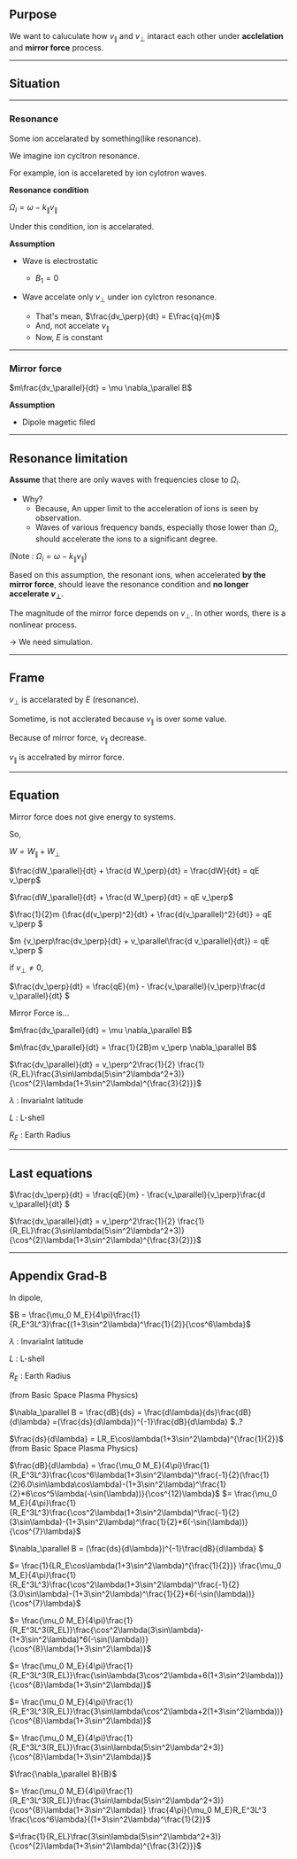 ## Purpose

We want to caluculate how $v_\parallel$ and $v_\perp$ intaract each other under **acclelation** and **mirror force** process.

---

## Situation

---

### Resonance

Some ion accelarated by something(like resonance). 

We imagine ion cycltron resonance.

For example, ion is accelareted by ion cylotron waves.

**Resonance condition**

$\Omega_i = \omega - k_\parallel v_\parallel$

Under this condition, ion is accelarated.

**Assumption**
- Wave is electrostatic
    - $B_1 = 0$

- Wave accelate only $v_\perp$ under ion cylctron resonance.
    - That's mean, $\frac{dv_\perp}{dt} = E\frac{q}{m}$
    - And, not accelate $v_\parallel$
    - Now, $E$ is constant

---

### Mirror force

$m\frac{dv_\parallel}{dt} = \mu \nabla_\parallel B$

**Assumption**
- Dipole magetic filed

---
## Resonance limitation

**Assume** that there are only waves with frequencies close to $\Omega_i$.
- Why?
    - Because, An upper limit to the acceleration of ions is seen by observation.
    - Waves of various frequency bands, especially those lower than $\Omega_i$, should accelerate the ions to a significant degree.

(Note : $\Omega_i = \omega - k_\parallel v_\parallel$)

Based on this assumption, the resonant ions, when accelerated **by the mirror force**, should leave the resonance condition and **no longer accelerate $v_\perp$**.

The magnitude of the mirror force depends on $v_\perp$. In other words, there is a nonlinear process.

→ We need simulation.

---

## Frame

$v_\perp$ is accelarated by $E$ (resonance).

Sometime, is not acclerated because $v_\parallel$ is over some value.

Because of mirror force, $v_\parallel$ decrease.

$v_\parallel$ is accelrated by mirror force.

---

## Equation

Mirror force does not give energy to systems.

So,  

$W = W_\parallel + W_\perp$ 

$\frac{dW_\parallel}{dt} + \frac{d W_\perp}{dt} = \frac{dW}{dt} = qE v_\perp$


$\frac{dW_\parallel}{dt} + \frac{d W_\perp}{dt} = qE v_\perp$

$\frac{1}{2}m \{\frac{d(v_\perp)^2}{dt} + \frac{d(v_\parallel)^2}{dt}\} = qE v_\perp $


$m \{v_\perp\frac{dv_\perp}{dt} + v_\parallel\frac{d v_\parallel}{dt}\} = qE v_\perp $

if $v_\perp \neq 0$, 


$\frac{dv_\perp}{dt} = \frac{qE}{m} - \frac{v_\parallel}{v_\perp}\frac{d v_\parallel}{dt} $

Mirror Force is...

$m\frac{dv_\parallel}{dt} = \mu \nabla_\parallel B$


$m\frac{dv_\parallel}{dt} = \frac{1}{2B}m v_\perp \nabla_\parallel B$


$\frac{dv_\parallel}{dt} = v_\perp^2\frac{1}{2}  \frac{1}{R_EL}\frac{3\sin\lambda(5\sin^2\lambda^2+3)}{\cos^{2}\lambda(1+3\sin^2\lambda)^{\frac{3}{2}}}$ 

$\lambda$ : Invarialnt latitude

$L$ : L-shell

$R_E$ : Earth Radius

---

## Last equations

$\frac{dv_\perp}{dt} = \frac{qE}{m} - \frac{v_\parallel}{v_\perp}\frac{d v_\parallel}{dt} $

$\frac{dv_\parallel}{dt} = v_\perp^2\frac{1}{2}  \frac{1}{R_EL}\frac{3\sin\lambda(5\sin^2\lambda^2+3)}{\cos^{2}\lambda(1+3\sin^2\lambda)^{\frac{3}{2}}}$ 



---
## Appendix Grad-B

In dipole,

$B = \frac{\mu_0 M_E}{4\pi}\frac{1}{R_E^3L^3}\frac{(1+3\sin^2\lambda)^\frac{1}{2}}{\cos^6\lambda}$

$\lambda$ : Invarialnt latitude

$L$ : L-shell

$R_E$ : Earth Radius

(from Basic Space Plasma Physics)

$\nabla_\parallel B = \frac{dB}{ds} = \frac{d\lambda}{ds}\frac{dB}{d\lambda} =(\frac{ds}{d\lambda})^{-1}\frac{dB}{d\lambda} $..?

$\frac{ds}{d\lambda} = LR_E\cos\lambda(1+3\sin^2\lambda)^{\frac{1}{2}}$
(from Basic Space Plasma Physics)

$\frac{dB}{d\lambda} = \frac{\mu_0 M_E}{4\pi}\frac{1}{R_E^3L^3}\frac{\cos^6\lambda(1+3\sin^2\lambda)^\frac{-1}{2}(\frac{1}{2}6.0\sin\lambda\cos\lambda)-(1+3\sin^2\lambda)^\frac{1}{2}*6\cos^5\lambda(-\sin(\lambda))}{\cos^{12}\lambda}$
$= \frac{\mu_0 M_E}{4\pi}\frac{1}{R_E^3L^3}\frac{\cos^2\lambda(1+3\sin^2\lambda)^\frac{-1}{2}(3\sin\lambda)-(1+3\sin^2\lambda)^\frac{1}{2}*6(-\sin(\lambda))}{\cos^{7}\lambda}$


$\nabla_\parallel B = (\frac{ds}{d\lambda})^{-1}\frac{dB}{d\lambda} $

$= \frac{1}{LR_E\cos\lambda(1+3\sin^2\lambda)^{\frac{1}{2}}} \frac{\mu_0 M_E}{4\pi}\frac{1}{R_E^3L^3}\frac{\cos^2\lambda(1+3\sin^2\lambda)^\frac{-1}{2}(3.0\sin\lambda)-(1+3\sin^2\lambda)^\frac{1}{2}*6(-\sin(\lambda))}{\cos^{7}\lambda}$


$= \frac{\mu_0 M_E}{4\pi}\frac{1}{R_E^3L^3(R_EL)}\frac{\cos^2\lambda(3\sin\lambda)-(1+3\sin^2\lambda)*6(-\sin(\lambda))}{\cos^{8}\lambda(1+3\sin^2\lambda)}$


$= \frac{\mu_0 M_E}{4\pi}\frac{1}{R_E^3L^3(R_EL)}\frac{\sin\lambda(3\cos^2\lambda+6(1+3\sin^2\lambda))}{\cos^{8}\lambda(1+3\sin^2\lambda)}$


$= \frac{\mu_0 M_E}{4\pi}\frac{1}{R_E^3L^3(R_EL)}\frac{3\sin\lambda(\cos^2\lambda+2(1+3\sin^2\lambda))}{\cos^{8}\lambda(1+3\sin^2\lambda)}$


$= \frac{\mu_0 M_E}{4\pi}\frac{1}{R_E^3L^3(R_EL)}\frac{3\sin\lambda(5\sin^2\lambda^2+3)}{\cos^{8}\lambda(1+3\sin^2\lambda)}$



$\frac{\nabla_\parallel B}{B}$

$= \frac{\mu_0 M_E}{4\pi}\frac{1}{R_E^3L^3(R_EL)}\frac{3\sin\lambda(5\sin^2\lambda^2+3)}{\cos^{8}\lambda(1+3\sin^2\lambda)} \frac{4\pi}{\mu_0 M_E}R_E^3L^3
 \frac{\cos^6\lambda}{(1+3\sin^2\lambda)^\frac{1}{2}}$


$=\frac{1}{R_EL}\frac{3\sin\lambda(5\sin^2\lambda^2+3)}{\cos^{2}\lambda(1+3\sin^2\lambda)^{\frac{3}{2}}}$ 
